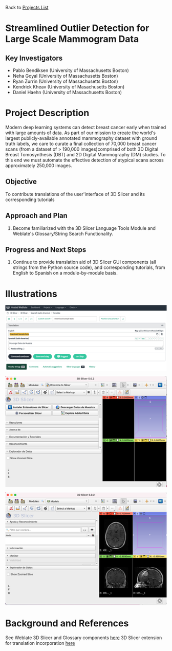 Back to [Projects List](../../README.md#ProjectsList)

# Streamlined Outlier Detection for Large Scale Mammogram Data

## Key Investigators

- Pablo Bendiksen (University of Massachusetts Boston)
- Neha Goyal (University of Massachusetts Boston)
- Ryan Zurrin (University of Massachusetts Boston)
- Kendrick Kheav (University of Masachusetts Boston)
- Daniel Haehn (University of Massachusetts Boston)

# Project Description
Modern deep learning systems can detect breast cancer early when trained with large amounts of data. As part of our mission to create the world's largest publicly-available annotated mammography dataset with ground truth labels, we care to curate a final collection of 70,000 breast cancer scans (from a dataset of > 190,000 images)comprised of both 3D Digital Breast Tomosynthesis (DBT) and 2D Digital Mammography (DM) studies. To this end we must automate the effective detection of atypical scans across approximately 250,000 images.

## Objective

To contribute translations of the user'interface of 3D Slicer and its corresponding tutorials

## Approach and Plan

1. Become familiarized with the 3D Slicer Language Tools Module and Weblate's Glossary/String Search Functionality.

## Progress and Next Steps


1. Continue to provide translation aid of 3D Slicer GUI components (all strings from the Python source code), and corresponding tutorials, from English to Spanish on a module-by-module basis.

# Illustrations
[![Weblate Interface](./weblate.png)](./weblate.png)
  
[![Welcome_Module](./welcome_module.png)](./welcome_module.png)

[![Models_Module](./models.png)](./models.png)

# Background and References
See Weblate 3D Slicer and Glossary components [here](https://hosted.weblate.org/projects/3d-slicer/)
3D Slicer extension for translation incorporation [here](https://github.com/Slicer/SlicerLanguagePacks)
